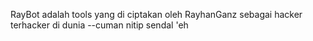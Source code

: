 RayBot adalah tools yang di ciptakan oleh RayhanGanz sebagai hacker terhacker di dunia --cuman nitip sendal 'eh
